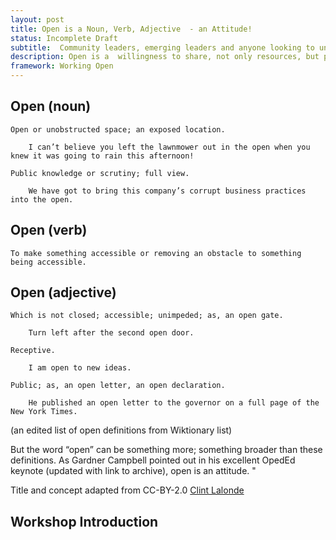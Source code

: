 ```yaml
---
layout: post
title: Open is a Noun, Verb, Adjective  - an Attitude!
status: Incomplete Draft
subtitle:  Community leaders, emerging leaders and anyone looking to understand their community connections to decision  makers in the organization.
description: Open is a  willingness to share, not only resources, but processes, ideas, thoughts, ways of thinking and operating. Open means working in spaces and places that are transparent and allow others to see what you are doing and how you are doing it, giving rise to opportunities for people who could help you to connect with you, jump in and offer that help. And where you can reciprocate and do the same. This workshop uses storytelling to identify the ways open has already made us successful, while exploring new ways of building transparency.
framework: Working Open
---
```

## Open (noun)

    Open or unobstructed space; an exposed location.

        I can’t believe you left the lawnmower out in the open when you knew it was going to rain this afternoon!

    Public knowledge or scrutiny; full view.

        We have got to bring this company’s corrupt business practices into the open.

## Open (verb)

    To make something accessible or removing an obstacle to something being accessible.

## Open (adjective)

    Which is not closed; accessible; unimpeded; as, an open gate.

        Turn left after the second open door.

    Receptive.

        I am open to new ideas.

    Public; as, an open letter, an open declaration.

        He published an open letter to the governor on a full page of the New York Times.

(an edited list of open definitions from Wiktionary list)


But the word “open” can be something more; something broader than these definitions. As Gardner Campbell pointed out in his excellent OpedEd keynote (updated with link to archive), open is an attitude. "

Title and concept adapted from CC-BY-2.0 [Clint Lalonde](http://clintlalonde.net/2012/10/18/open-is-a-noun-verb-adjective-and-an-attitude/)

## Workshop Introduction
